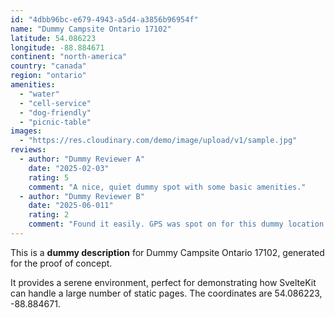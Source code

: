 ```yaml
---
id: "4dbb96bc-e679-4943-a5d4-a3856b96954f"
name: "Dummy Campsite Ontario 17102"
latitude: 54.086223
longitude: -88.884671
continent: "north-america"
country: "canada"
region: "ontario"
amenities:
  - "water"
  - "cell-service"
  - "dog-friendly"
  - "picnic-table"
images:
  - "https://res.cloudinary.com/demo/image/upload/v1/sample.jpg"
reviews:
  - author: "Dummy Reviewer A"
    date: "2025-02-03"
    rating: 5
    comment: "A nice, quiet dummy spot with some basic amenities."
  - author: "Dummy Reviewer B"
    date: "2025-06-011"
    rating: 2
    comment: "Found it easily. GPS was spot on for this dummy location."
---
```


This is a **dummy description** for Dummy Campsite Ontario 17102, generated for the proof of concept.

It provides a serene environment, perfect for demonstrating how SvelteKit can handle a large number of static pages. The coordinates are 54.086223, -88.884671.
